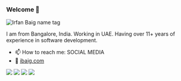 
### Welcome 👋

![Irfan Baig name tag](https://user-images.githubusercontent.com/4952659/87870017-52954800-c9b5-11ea-8959-ea3c84ace30e.png)

I am from Bangalore, India. Working in UAE. Having over 11+ years of experience in software development.
- 📫 How to reach me: SOCIAL MEDIA
- 🔗 [ibaig.com](ibaig.com)

[<img src="https://img.shields.io/badge/medium-%2312100E.svg?&style=for-the-badge&logo=medium&logoColor=white" />](https://medium.com/@iam-irfanbaig) [<img src = "https://img.shields.io/badge/DEV.TO-%230A0A0A.svg?&style=for-the-badge&logo=dev-dot-to&logoColor=white">](https://dev.to/irfanbaigse) [<img src="https://img.shields.io/badge/linkedin-%230077B5.svg?&style=for-the-badge&logo=linkedin&logoColor=white" />](https://www.linkedin.com/in/irfanbaigse/) [<img src="https://img.shields.io/badge/twitter-%231DA1F2.svg?&style=for-the-badge&logo=twitter&logoColor=white" />](https://twitter.com/irfanbaigse)  


<!--
![YOUR github stats](https://github-readme-stats.vercel.app/api?username=irfanbaigse)

**irfanbaigse/irfanbaigse** is a ✨ _special_ ✨ repository because its `README.md` (this file) appears on your GitHub profile.

Here are some ideas to get you started:

- 🔭 I’m currently working on ...
- 🌱 I’m currently learning ...
- 👯 I’m looking to collaborate on ...
- 🤔 I’m looking for help with ...
- 💬 Ask me about ...
- 📫 How to reach me: ...
- 😄 Pronouns: ...
- ⚡ Fun fact: ...
-->
